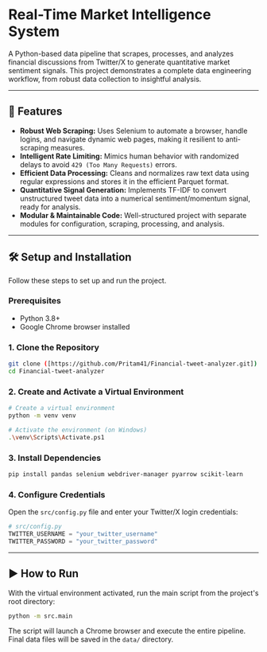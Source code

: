 # Real-Time Market Intelligence System

A Python-based data pipeline that scrapes, processes, and analyzes financial discussions from Twitter/X to generate quantitative market sentiment signals. This project demonstrates a complete data engineering workflow, from robust data collection to insightful analysis.

---

## 🚀 Features

- **Robust Web Scraping:** Uses Selenium to automate a browser, handle logins, and navigate dynamic web pages, making it resilient to anti-scraping measures.
- **Intelligent Rate Limiting:** Mimics human behavior with randomized delays to avoid `429 (Too Many Requests)` errors.
- **Efficient Data Processing:** Cleans and normalizes raw text data using regular expressions and stores it in the efficient Parquet format.
- **Quantitative Signal Generation:** Implements TF-IDF to convert unstructured tweet data into a numerical sentiment/momentum signal, ready for analysis.
- **Modular & Maintainable Code:** Well-structured project with separate modules for configuration, scraping, processing, and analysis.

---

## 🛠️ Setup and Installation

Follow these steps to set up and run the project.

### Prerequisites

- Python 3.8+
- Google Chrome browser installed

### 1. Clone the Repository

```bash
git clone ([https://github.com/Pritam41/Financial-tweet-analyzer.git])
cd Financial-tweet-analyzer
```

### 2. Create and Activate a Virtual Environment

```bash
# Create a virtual environment
python -m venv venv

# Activate the environment (on Windows)
.\venv\Scripts\Activate.ps1
```

### 3. Install Dependencies

```bash
pip install pandas selenium webdriver-manager pyarrow scikit-learn
```

### 4. Configure Credentials

Open the `src/config.py` file and enter your Twitter/X login credentials:

```python
# src/config.py
TWITTER_USERNAME = "your_twitter_username"
TWITTER_PASSWORD = "your_twitter_password"
```

---

## ▶️ How to Run

With the virtual environment activated, run the main script from the project's root directory:

```bash
python -m src.main
```

The script will launch a Chrome browser and execute the entire pipeline. Final data files will be saved in the `data/` directory.
